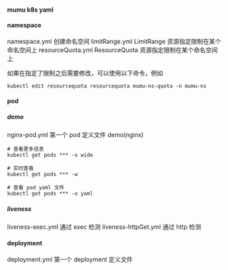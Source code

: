 #### mumu k8s yaml
#### namespace
namespace.yml 创建命名空间
limitRange.yml LimitRange 资源指定限制在某个命名空间上
resourceQuota.yml ResourceQuota 资源指定限制在某个命名空间上

如果在指定了限制之后需要修改，可以使用以下命令，例如
```
kubectl edit resourcequota resourcequota mumu-ns-quota -n mumu-ns
```

#### pod
##### demo
nginx-pod.yml 第一个 pod 定义文件 demo(nginx)
```
# 查看更多信息
kubectl get pods *** -o wide

# 实时查看
kubectl get pods *** -w

# 查看 pod yaml 文件
kubectl get pods *** -o yaml
```

##### liveness
liveness-exec.yml
通过 exec 检测
liveness-httpGet.yml 
通过 http 检测

#### deployment
deployment.yml 第一个 deployment 定义文件



